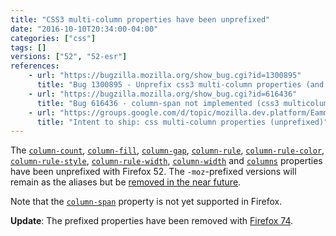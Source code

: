```yaml
---
title: "CSS3 multi-column properties have been unprefixed"
date: "2016-10-10T20:34:00-04:00"
categories: ["css"]
tags: []
versions: ["52", "52-esr"]
references:
    - url: "https://bugzilla.mozilla.org/show_bug.cgi?id=1300895"
      title: "Bug 1300895 - Unprefix css3 multi-column properties (and add back -moz prefixed versions as aliases, for now)"
    - url: "https://bugzilla.mozilla.org/show_bug.cgi?id=616436"
      title: "Bug 616436 - column-span not implemented (css3 multicolumn)"
    - url: "https://groups.google.com/d/topic/mozilla.dev.platform/EammrHjrCpw/discussion"
      title: "Intent to ship: css multi-column properties (unprefixed)"
---
```

The [`column-count`](https://developer.mozilla.org/docs/Web/CSS/column-count), [`column-fill`](https://developer.mozilla.org/docs/Web/CSS/column-fill), [`column-gap`](https://developer.mozilla.org/docs/Web/CSS/column-gap), [`column-rule`](https://developer.mozilla.org/docs/Web/CSS/column-rule), [`column-rule-color`](https://developer.mozilla.org/docs/Web/CSS/column-rule-color), [`column-rule-style`](https://developer.mozilla.org/docs/Web/CSS/column-rule-style), [`column-rule-width`](https://developer.mozilla.org/docs/Web/CSS/column-rule-width), [`column-width`](https://developer.mozilla.org/docs/Web/CSS/column-width) and [`columns`](https://developer.mozilla.org/docs/Web/CSS/columns) properties have been unprefixed with Firefox 52. The `-moz`-prefixed versions will remain as the aliases but be [removed in the near future](https://www.fxsitecompat.dev/en-CA/docs/2016/prefixed-css3-multi-column-properties-will-be-removed/).

Note that the [`column-span`](https://developer.mozilla.org/docs/Web/CSS/column-span) property is not yet supported in Firefox.

**Update**: The prefixed properties have been removed with [Firefox 74](https://www.fxsitecompat.dev/en-CA/docs/2020/prefixed-css-multi-column-properties-have-been-removed/).
